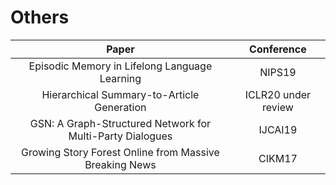 # Others

| Paper | Conference |
| :---: | :---: |
| Episodic Memory in Lifelong Language Learning | NIPS19 |
| Hierarchical Summary-to-Article Generation | ICLR20 under review |
| GSN: A Graph-Structured Network for Multi-Party Dialogues | IJCAI19 |
| Growing Story Forest Online from Massive Breaking News|CIKM17|



